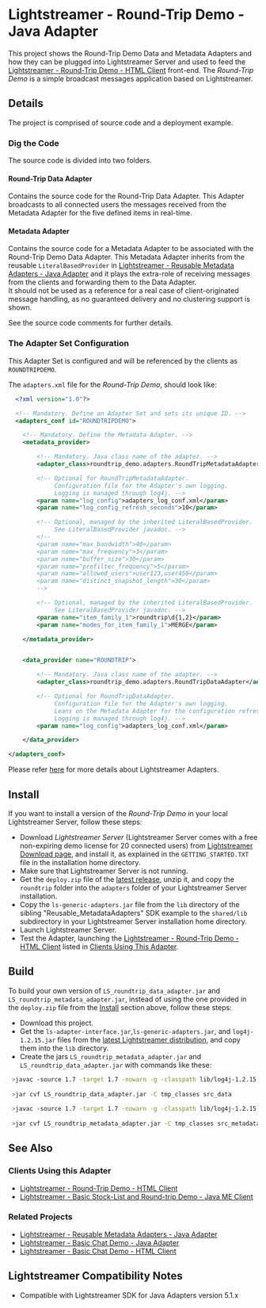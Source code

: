 # Lightstreamer - Round-Trip Demo - Java Adapter

<!-- START DESCRIPTION lightstreamer-example-roundtrip-adapter-java -->

This project shows the Round-Trip Demo Data and Metadata Adapters and how they can be plugged into Lightstreamer Server and used to feed the [Lightstreamer - Round-Trip Demo - HTML Client](https://github.com/Weswit/Lightstreamer-example-RoundTrip-client-javascript) front-end.
The *Round-Trip Demo* is a simple broadcast messages application based on Lightstreamer.

## Details

The project is comprised of source code and a deployment example. 

### Dig the Code

The source code is divided into two folders.

#### Round-Trip Data Adapter
Contains the source code for the Round-Trip Data Adapter. This Adapter broadcasts to all connected users the messages received from the Metadata Adapter for the five defined items in real-time.<br>

#### Metadata Adapter
Contains the source code for a Metadata Adapter to be associated with the Round-Trip Demo Data Adapter. This Metadata Adapter inherits from the reusable `LiteralBasedProvider` in [Lightstreamer - Reusable Metadata Adapters - Java Adapter](https://github.com/Weswit/Lightstreamer-example-ReusableMetadata-adapter-java) and it plays the extra-role of receiving messages from the clients and forwarding them to the Data Adapter.<br>
It should not be used as a reference for a real case of client-originated message handling, as no guaranteed delivery and no clustering support is shown.
<br>

See the source code comments for further details.

<!-- END DESCRIPTION lightstreamer-example-roundtrip-adapter-java -->

### The Adapter Set Configuration

This Adapter Set is configured and will be referenced by the clients as `ROUNDTRIPDEMO`. 

The `adapters.xml` file for the *Round-Trip Demo*, should look like:
```xml      
  <?xml version="1.0"?>

  <!-- Mandatory. Define an Adapter Set and sets its unique ID. -->
  <adapters_conf id="ROUNDTRIPDEMO">

    <!-- Mandatory. Define the Metadata Adapter. -->
    <metadata_provider>

        <!-- Mandatory. Java class name of the adapter. -->
        <adapter_class>roundtrip_demo.adapters.RoundTripMetadataAdapter</adapter_class>

        <!-- Optional for RoundTripMetadataAdapter.
             Configuration file for the Adapter's own logging.
             Logging is managed through log4j. -->
        <param name="log_config">adapters_log_conf.xml</param>
        <param name="log_config_refresh_seconds">10</param>

        <!-- Optional, managed by the inherited LiteralBasedProvider.
             See LiteralBasedProvider javadoc. -->
        <!--
        <param name="max_bandwidth">40</param>
        <param name="max_frequency">3</param>
        <param name="buffer_size">30</param>
        <param name="prefilter_frequency">5</param>
        <param name="allowed_users">user123,user456</param>
        <param name="distinct_snapshot_length">30</param>
        -->

        <!-- Optional, managed by the inherited LiteralBasedProvider.
             See LiteralBasedProvider javadoc. -->
        <param name="item_family_1">roundtrip\d{1,2}</param>
        <param name="modes_for_item_family_1">MERGE</param>

    </metadata_provider>


    <data_provider name="ROUNDTRIP">

        <!-- Mandatory. Java class name of the adapter. -->
        <adapter_class>roundtrip_demo.adapters.RoundTripDataAdapter</adapter_class>

        <!-- Optional for RoundTripDataAdapter.
             Configuration file for the Adapter's own logging.
             Leans on the Metadata Adapter for the configuration refresh.
             Logging is managed through log4j. -->
        <param name="log_config">adapters_log_conf.xml</param>

    </data_provider>

</adapters_conf>
```

Please refer [here](http://www.lightstreamer.com/latest/Lightstreamer_Allegro-Presto-Vivace_5_1_Colosseo/Lightstreamer/DOCS-SDKs/General%20Concepts.pdf) for more details about Lightstreamer Adapters.<br>

## Install

If you want to install a version of the *Round-Trip Demo* in your local Lightstreamer Server, follow these steps:

* Download *Lightstreamer Server* (Lightstreamer Server comes with a free non-expiring demo license for 20 connected users) from [Lightstreamer Download page](http://www.lightstreamer.com/download.htm), and install it, as explained in the `GETTING_STARTED.TXT` file in the installation home directory.
* Make sure that Lightstreamer Server is not running.
* Get the `deploy.zip` file of the [latest release](https://github.com/Weswit/Lightstreamer-example-RoundTrip-adapter-java/releases), unzip it, and copy the `roundtrip` folder into the `adapters` folder of your Lightstreamer Server installation.
* Copy the `ls-generic-adapters.jar` file from the `lib` directory of the sibling "Reusable_MetadataAdapters" SDK example to the `shared/lib` subdirectory in your Lightstreamer Server installation home directory.
* Launch Lightstreamer Server.
* Test the Adapter, launching the [Lightstreamer - Round-Trip Demo - HTML Client](https://github.com/Weswit/Lightstreamer-example-RoundTrip-client-javascript) listed in [Clients Using This Adapter](https://github.com/Weswit/Lightstreamer-example-RoundTrip-adapter-java#clients-using-this-adapter).

## Build

To build your own version of `LS_roundtrip_data_adapter.jar` and ` LS_roundtrip_metadata_adapter.jar`, instead of using the one provided in the `deploy.zip` file from the [Install](https://github.com/Weswit/Lightstreamer-example-RoundTrip-adapter-java#install) section above, follow these steps:

* Download this project.
* Get the `ls-adapter-interface.jar`,`ls-generic-adapters.jar`, and `log4j-1.2.15.jar` files from the [latest Lightstreamer distribution](http://www.lightstreamer.com/download), and copy them into the `lib` directory.
* Create the jars `LS_roundtrip_metadata_adapter.jar` and `LS_roundtrip_data_adapter.jar` with commands like these:
```sh
 >javac -source 1.7 -target 1.7 -nowarn -g -classpath lib/log4j-1.2.15.jar;lib/ls-adapter-interface/ls-adapter-interface.jar;lib/ls-generic-adapters/ls-generic-adapters.jar -sourcepath src/src_data -d tmp_classes src/src_roundtrip/roundtrip_demo/adapters/RoundTripDataAdapter.java
 
 >jar cvf LS_roundtrip_data_adapter.jar -C tmp_classes src_data
 
 >javac -source 1.7 -target 1.7 -nowarn -g -classpath lib/log4j-1.2.15.jar;lib/ls-adapter-interface/ls-adapter-interface.jar;lib/ls-generic-adapters/ls-generic-adapters.jar;LS_messenger_data_adapter.jar -sourcepath src/src_metadata -d tmp_classes src/src_metadata/roundtrip_demo/adapters/RoundTripMetadataAdapter.java
 
 >jar cvf LS_roundtrip_metadata_adapter.jar -C tmp_classes src_metadata
```

## See Also

### Clients Using this Adapter
<!-- START RELATED_ENTRIES -->

* [Lightstreamer - Round-Trip Demo - HTML Client](https://github.com/Weswit/Lightstreamer-example-RoundTrip-client-javascript)
* [Lightstreamer - Basic Stock-List and Round-trip Demo - Java ME Client](https://github.com/Weswit/Lightstreamer-example-StockList-client-midlet)

<!-- END RELATED_ENTRIES -->

### Related Projects

* [Lightstreamer - Reusable Metadata Adapters - Java Adapter](https://github.com/Weswit/Lightstreamer-example-ReusableMetadata-adapter-java)
* [Lightstreamer - Basic Chat Demo - Java Adapter](https://github.com/Weswit/Lightstreamer-example-Chat-adapter-java)
* [Lightstreamer - Basic Chat Demo - HTML Client](https://github.com/Weswit/Lightstreamer-example-Chat-client-javascript)

## Lightstreamer Compatibility Notes

* Compatible with Lightstreamer SDK for Java Adapters version 5.1.x
